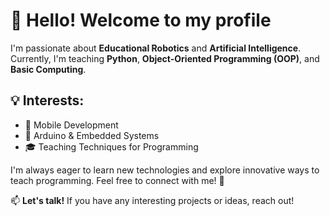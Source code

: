 # 👋 Hello! Welcome to my profile

I'm passionate about **Educational Robotics** and **Artificial Intelligence**. Currently, I'm teaching **Python**, **Object-Oriented Programming (OOP)**, and **Basic Computing**.  

## 💡 Interests:
- 📱 Mobile Development  
- 🤖 Arduino & Embedded Systems  
- 🎓 Teaching Techniques for Programming  

I'm always eager to learn new technologies and explore innovative ways to teach programming. Feel free to connect with me! 🚀  

📫 **Let's talk!** If you have any interesting projects or ideas, reach out!

